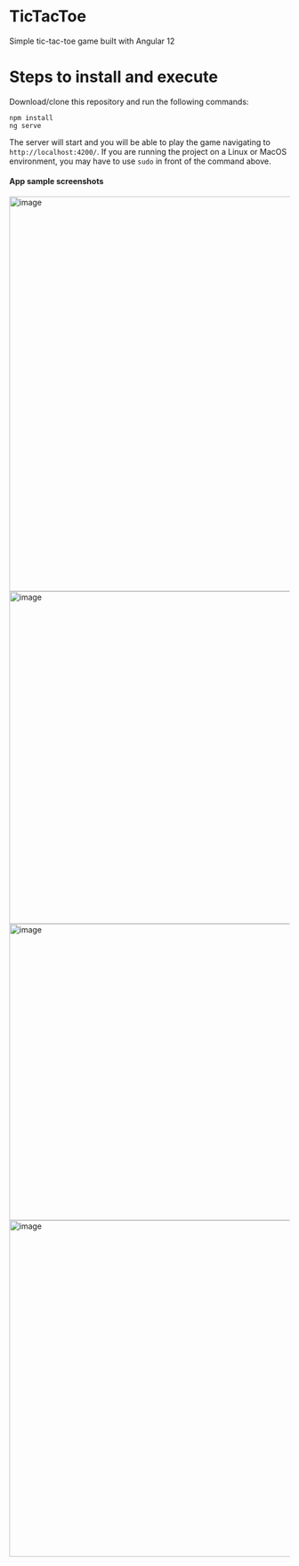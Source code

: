 # TicTacToe
Simple tic-tac-toe game built with Angular 12

# Steps to install and execute
Download/clone this repository and run the following commands:
```
npm install
ng serve
```
The server will start and you will be able to play the game navigating to `http://localhost:4200/`. 
If you are running the project on a Linux or MacOS environment, you may have to use `sudo` in front of the command above.

#### App sample screenshots

<img width="710" alt="image" src="https://github.com/uja3012/TicTacToe/assets/129605570/9cc50962-a22f-4177-96cc-353fe74b956b">

<img width="598" alt="image" src="https://github.com/uja3012/TicTacToe/assets/129605570/4eac5be6-9972-467e-b1e8-1cce14422bbd">

<img width="533" alt="image" src="https://github.com/uja3012/TicTacToe/assets/129605570/12af980c-77ba-458e-a73f-c83d6d028836">

<img width="605" alt="image" src="https://github.com/uja3012/TicTacToe/assets/129605570/51a7a54a-2877-4f29-aff5-28ebea3b0964">


